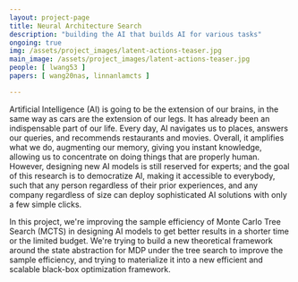 ```yaml
---
layout: project-page
title: Neural Architecture Search
description: "building the AI that builds AI for various tasks"
ongoing: true
img: /assets/project_images/latent-actions-teaser.jpg
main_image: /assets/project_images/latent-actions-teaser.jpg
people: [ lwang53 ]
papers: [ wang20nas, linnanlamcts ]

---
```


Artificial Intelligence (AI) is going to be the extension of our brains, in the same way as cars are the extension of our legs. It has already been an indispensable part of our life. Every day, AI navigates us to places, answers our queries, and recommends restaurants and movies. Overall, it amplifies what we do, augmenting our memory, giving you instant knowledge, allowing us to concentrate on doing things that are properly human. However, designing new AI models is still reserved for experts; and the goal of this research is to democratize AI, making it accessible to everybody, such that any person regardless of their prior experiences, and any company regardless of size can deploy sophisticated AI solutions with only a few simple clicks.

In this project, we're improving the sample efficiency of Monte Carlo Tree Search (MCTS) in designing AI models to get better results in a shorter time or the limited budget. We're trying to build a new theoretical framework around the state abstraction for MDP under the tree search to improve the sample efficiency, and trying to materialize it into a new efficient and scalable black-box optimization framework.
